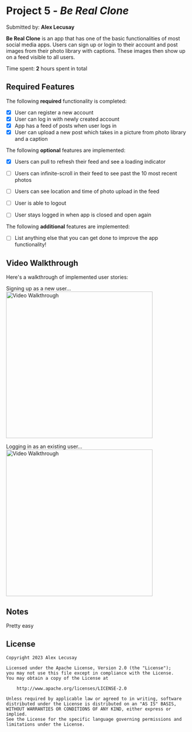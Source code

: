 # Project 5 - *Be Real Clone*

Submitted by: **Alex Lecusay**

**Be Real Clone** is an app that has one of the basic functionalities of most social media apps. Users can sign up or login to their account and post images from their photo library with captions. These images then show up on a feed visible to all users.

Time spent: **2** hours spent in total

## Required Features

The following **required** functionality is completed:

- [x] User can register a new account
- [x] User can log in with newly created account
- [x] App has a feed of posts when user logs in
- [x] User can upload a new post which takes in a picture from photo library and a caption	
 
The following **optional** features are implemented:

- [x] Users can pull to refresh their feed and see a loading indicator
- [ ] Users can infinite-scroll in their feed to see past the 10 most recent photos
- [ ] Users can see location and time of photo upload in the feed	
- [ ] User is able to logout
- [ ] User stays logged in when app is closed and open again	


The following **additional** features are implemented:

- [ ] List anything else that you can get done to improve the app functionality!

## Video Walkthrough

Here's a walkthrough of implemented user stories:

Signing up as a new user...
<img src='https://github.com/AlexLecusay/BeReal/blob/main/BeRealGIF1.gif' title='Video Walkthrough' width='400' alt='Video Walkthrough' />

Logging in as an existing user...
<img src='https://github.com/AlexLecusay/BeReal/blob/main/BeRealGIF2.gif' title='Video Walkthrough' width='400' alt='Video Walkthrough' />


## Notes

Pretty easy

## License

    Copyright 2023 Alex Lecusay

    Licensed under the Apache License, Version 2.0 (the "License");
    you may not use this file except in compliance with the License.
    You may obtain a copy of the License at

        http://www.apache.org/licenses/LICENSE-2.0

    Unless required by applicable law or agreed to in writing, software
    distributed under the License is distributed on an "AS IS" BASIS,
    WITHOUT WARRANTIES OR CONDITIONS OF ANY KIND, either express or implied.
    See the License for the specific language governing permissions and
    limitations under the License.
